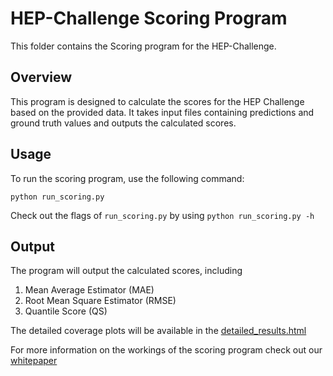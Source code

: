 # HEP-Challenge Scoring Program
This folder contains the Scoring program for the HEP-Challenge.

## Overview
This program is designed to calculate the scores for the HEP Challenge based on the provided data. It takes input files containing predictions and ground truth values and outputs the calculated scores.

## Usage
To run the scoring program, use the following command:

```
python run_scoring.py 
```

Check out the flags of `run_scoring.py` by using `python run_scoring.py -h `

## Output
The program will output the calculated scores, including 
1. Mean Average Estimator (MAE)
2. Root Mean Square Estimator (RMSE)
3. Quantile Score (QS)

The detailed coverage plots will be available in the [detailed_results.html](/scoring_output/detailed_results.html)

For more information on the workings of the scoring program check out our [whitepaper](https://example.com/whitepaper)


